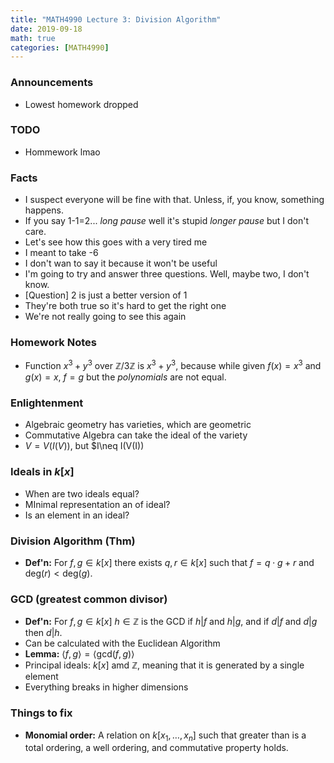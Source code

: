 ```yaml
---
title: "MATH4990 Lecture 3: Division Algorithm"
date: 2019-09-18
math: true
categories: [MATH4990]
---
```


### Announcements

- Lowest homework dropped

### TODO

- Hommework lmao

### Facts

- I suspect everyone will be fine with that. Unless, if, you know, something happens.
- If you say 1-1=2... *long pause* well it's stupid *longer pause* but I don't care.
- Let's see how this goes with a very tired me
- I meant to take -6
- I don't wan to say it because it won't be useful
- I'm going to try and answer three questions. Well, maybe two, I don't know.
- [Question] 2 is just a better version of 1
- They're both true so it's hard to get the right one
- We're not really going to see this again

### Homework Notes

- Function $x^3+y^3$ over $\mathbb{Z}/3\mathbb{Z}$ is $x^3+y^3$, because while given $f(x)=x^3$ and $g(x)=x$, $f=g$ but the *polynomials* are not equal. 

### Enlightenment

- Algebraic geometry has varieties, which are geometric 
- Commutative Algebra can take the ideal of the variety
- $V=V(I(V))$, but $I\neq I(V(I))

### Ideals in $k[x]$

- When are two ideals equal?
- MInimal representation an of ideal?
- Is an element in an ideal?

### Division Algorithm (Thm)

- **Def'n:** For $f,g\in k[x]$ there exists $q,r\in k[x]$ such that $f=q\cdot g+r$ and $\text{deg}(r)<\text{deg}(g)$.

### GCD (greatest common divisor)

- **Def'n:** For $f,g\in k[x]$ $h\in\mathbb{Z}$ is the GCD if $h\vert f$ and $h\vert g$, and if $d\vert f$ and $d\vert g$ then $d\vert h$.
- Can be calculated with the Euclidean Algorithm
- **Lemma:** $\langle f,g\rangle=\langle \text{gcd}(f,g)\rangle$
- Principal ideals: $k[x]$ amd $\mathbb{Z}$, meaning that it is generated by a single element
- Everything breaks in higher dimensions

### Things to fix

- **Monomial order:** A relation on $k[x_1,\dots,x_n]$ such that greater than is a total ordering, a well ordering, and commutative property holds.

